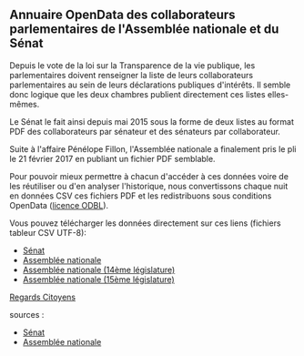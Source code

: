 ## Annuaire OpenData des collaborateurs parlementaires de l'Assemblée nationale et du Sénat

Depuis le vote de la loi sur la Transparence de la vie publique, les parlementaires doivent renseigner la liste de leurs collaborateurs parlementaires au sein de leurs déclarations publiques d'intérêts. Il semble donc logique que les deux chambres publient directement ces listes elles-mêmes.

Le Sénat le fait ainsi depuis mai 2015 sous la forme de deux listes au format PDF des collaborateurs par sénateur et des sénateurs par collaborateur.

Suite à l'affaire Pénélope Fillon, l'Assemblée nationale a finalement pris le pli le 21 février 2017 en publiant un fichier PDF semblable.

Pour pouvoir mieux permettre à chacun d'accéder à ces données voire de les réutiliser ou d'en analyser l'historique, nous convertissons chaque nuit en données CSV ces fichiers PDF et les redistribuons sous conditions OpenData ([licence ODBL](http://www.vvlibri.org/fr/licence/odbl/10/fr/legalcode)).

Vous pouvez télécharger les données directement sur ces liens (fichiers tableur CSV UTF-8):
- [Sénat](https://github.com/regardscitoyens/Collaborateurs-Parlement/raw/master/data/liste_senateurs_collaborateurs.csv)
- [Assemblée nationale](https://github.com/regardscitoyens/Collaborateurs-Parlement/raw/master/data/liste_deputes_collaborateurs.csv)
- [Assemblée nationale (14ème législature)](https://github.com/regardscitoyens/Collaborateurs-Parlement/raw/master/data/liste_deputes_collaborateurs_2012-2017.csv)
- [Assemblée nationale (15ème législature)](https://github.com/regardscitoyens/Collaborateurs-Parlement/raw/master/data/liste_deputes_collaborateurs_2017-2022.csv)

[Regards Citoyens](http://www.regardscitoyens.org)

sources :
- [Sénat](http://www.senat.fr/)
- [Assemblée nationale](http://www.assemblee-nationale.fr/)
